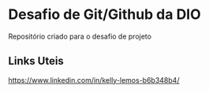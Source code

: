# Desafio de Git/Github da DIO
Repositório criado para o desafio de projeto


## Links Uteis 

https://www.linkedin.com/in/kelly-lemos-b6b348b4/
